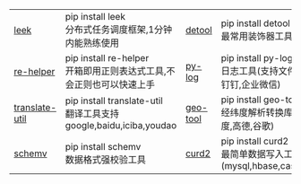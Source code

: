<html lang="ch">
    <table style="margin-left: auto; margin-right: auto;">
        <tr>
            <td>
                <a href="https://github.com/abo123456789/leek">leek</a>
            </td>
            <td>
                 pip install leek <br>
                分布式任务调度框架,1分钟内能熟练使用
            </td>
            <td>
                <a href="https://pypi.org/project/detool">detool</a>
            </td>
            <td>
                 pip install detool <br>
                 最常用装饰器工具集
            </td>
        </tr>
        <tr>
            <td>
                <a href="https://github.com/abo123456789/re_helper">re-helper</a>
            </td>
            <td>
                pip install re-helper <br>
                开箱即用正则表达式工具,不会正则也可以快速上手
            </td>
            <td>
                <a href="https://github.com/abo123456789/py_log">py-log</a>
            </td>
            <td>
                pip install py-log <br>
                日志工具(支持文件,邮件,钉钉,企业微信)
            </td>
        </tr>
        <tr>
            <td>
                <a href="https://github.com/abo123456789/translate_util">translate-util</a>
            </td>
            <td>
                pip install translate-util <br>
                翻译工具支持google,baidu,iciba,youdao
            </td>
            <td>
                <a href="https://pypi.org/project/geo-tool">geo-tool</a>
            </td>
            <td>
                 pip install geo-tool <br>
                 经纬度解析转换库(支持百度,高德,谷歌)
            </td>
        </tr>
        <tr>
            <td>
                <a href="https://github.com/abo123456789/schematics">schemv</a>
            </td>
            <td>
                pip install schemv <br>
                数据格式强校验工具
            </td>
            <td>
                <a href="https://github.com/abo123456789/curd2">curd2</a>
            </td>
            <td>
                pip install curd2 <br>
                最简单数据写入工具支持(mysql,hbase,cassandra)
            </td>
        </tr>
    </table>
</html>










